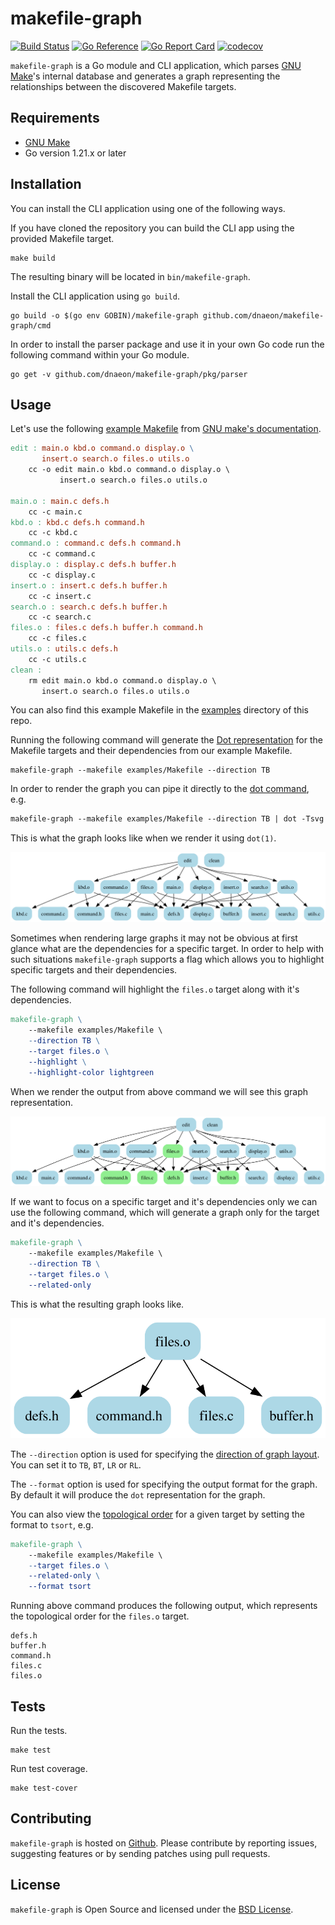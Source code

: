 # makefile-graph

[![Build Status](https://github.com/dnaeon/makefile-graph/actions/workflows/test.yaml/badge.svg)](https://github.com/dnaeon/makefile-graph/actions/workflows/test.yaml/badge.svg)
[![Go Reference](https://pkg.go.dev/badge/github.com/dnaeon/makefile-graph.svg)](https://pkg.go.dev/github.com/dnaeon/makefile-graph)
[![Go Report Card](https://goreportcard.com/badge/github.com/dnaeon/makefile-graph)](https://goreportcard.com/report/github.com/dnaeon/makefile-graph)
[![codecov](https://codecov.io/gh/dnaeon/makefile-graph/branch/master/graph/badge.svg)](https://codecov.io/gh/dnaeon/makefile-graph)

`makefile-graph` is a Go module and CLI application, which parses
[GNU Make](https://www.gnu.org/software/make/)'s internal database and generates a
graph representing the relationships between the discovered Makefile targets.

## Requirements

* [GNU Make](https://www.gnu.org/software/make/)
* Go version 1.21.x or later

## Installation

You can install the CLI application using one of the following ways.

If you have cloned the repository you can build the CLI app using the provided
Makefile target.

``` shell
make build
```

The resulting binary will be located in `bin/makefile-graph`.

Install the CLI application using `go build`.

``` shell
go build -o $(go env GOBIN)/makefile-graph github.com/dnaeon/makefile-graph/cmd
```

In order to install the parser package and use it in your own Go code run the
following command within your Go module.

``` shell
go get -v github.com/dnaeon/makefile-graph/pkg/parser
```

## Usage

Let's use the following [example
Makefile](https://www.gnu.org/software/make/manual/html_node/Simple-Makefile.html)
from [GNU make's documentation](https://www.gnu.org/software/make/manual/make.html).

``` makefile
edit : main.o kbd.o command.o display.o \
       insert.o search.o files.o utils.o
	cc -o edit main.o kbd.o command.o display.o \
		   insert.o search.o files.o utils.o

main.o : main.c defs.h
	cc -c main.c
kbd.o : kbd.c defs.h command.h
	cc -c kbd.c
command.o : command.c defs.h command.h
	cc -c command.c
display.o : display.c defs.h buffer.h
	cc -c display.c
insert.o : insert.c defs.h buffer.h
	cc -c insert.c
search.o : search.c defs.h buffer.h
	cc -c search.c
files.o : files.c defs.h buffer.h command.h
	cc -c files.c
utils.o : utils.c defs.h
	cc -c utils.c
clean :
	rm edit main.o kbd.o command.o display.o \
	   insert.o search.o files.o utils.o
```

You can also find this example Makefile in the [examples](./examples/) directory
of this repo.

Running the following command will generate the [Dot
representation](https://graphviz.org/doc/info/lang.html) for the Makefile
targets and their dependencies from our example Makefile.

``` shell
makefile-graph --makefile examples/Makefile --direction TB
```

In order to render the graph you can pipe it directly to the
[dot command](https://graphviz.org/doc/info/command.html), e.g.

``` makefile
makefile-graph --makefile examples/Makefile --direction TB | dot -Tsvg -o graph.svg
```

This is what the graph looks like when we render it using `dot(1)`.

![Example Makefile Graph](./images/image-1.svg)

Sometimes when rendering large graphs it may not be obvious at first glance what
are the dependencies for a specific target. In order to help with such
situations `makefile-graph` supports a flag which allows you to highlight
specific targets and their dependencies.

The following command will highlight the `files.o` target along with it's
dependencies.

``` makefile
makefile-graph \
    --makefile examples/Makefile \
    --direction TB \
    --target files.o \
    --highlight \
    --highlight-color lightgreen
```

When we render the output from above command we will see this graph
representation.

![Example Makefile Graph Highlighted](./images/image-2.svg)

If we want to focus on a specific target and it's dependencies only we can use
the following command, which will generate a graph only for the target and it's
dependencies.

``` makefile
makefile-graph \
    --makefile examples/Makefile \
    --direction TB \
    --target files.o \
    --related-only
```

This is what the resulting graph looks like.

![Example Makefile Graph Related Only](./images/image-3.svg)

The `--direction` option is used for specifying the [direction of graph
layout](https://graphviz.org/docs/attrs/rankdir/). You can set it to `TB`, `BT`,
`LR` or `RL`.

The `--format` option is used for specifying the output format for the graph. By
default it will produce the `dot` representation for the graph.

You can also view the [topological
order](https://en.wikipedia.org/wiki/Topological_sorting) for a given target by
setting the format to `tsort`, e.g.

``` makefile
makefile-graph \
    --makefile examples/Makefile \
    --target files.o \
    --related-only \
    --format tsort
```

Running above command produces the following output, which represents the
topological order for the `files.o` target.

``` text
defs.h
buffer.h
command.h
files.c
files.o
```

## Tests

Run the tests.

``` shell
make test
```

Run test coverage.

``` shell
make test-cover
```

## Contributing

`makefile-graph` is hosted on
[Github](https://pkg.go.dev/github.com/dnaeon/makefile-graph). Please contribute
by reporting issues, suggesting features or by sending patches using pull
requests.

## License

`makefile-graph` is Open Source and licensed under the [BSD
License](http://opensource.org/licenses/BSD-2-Clause).
